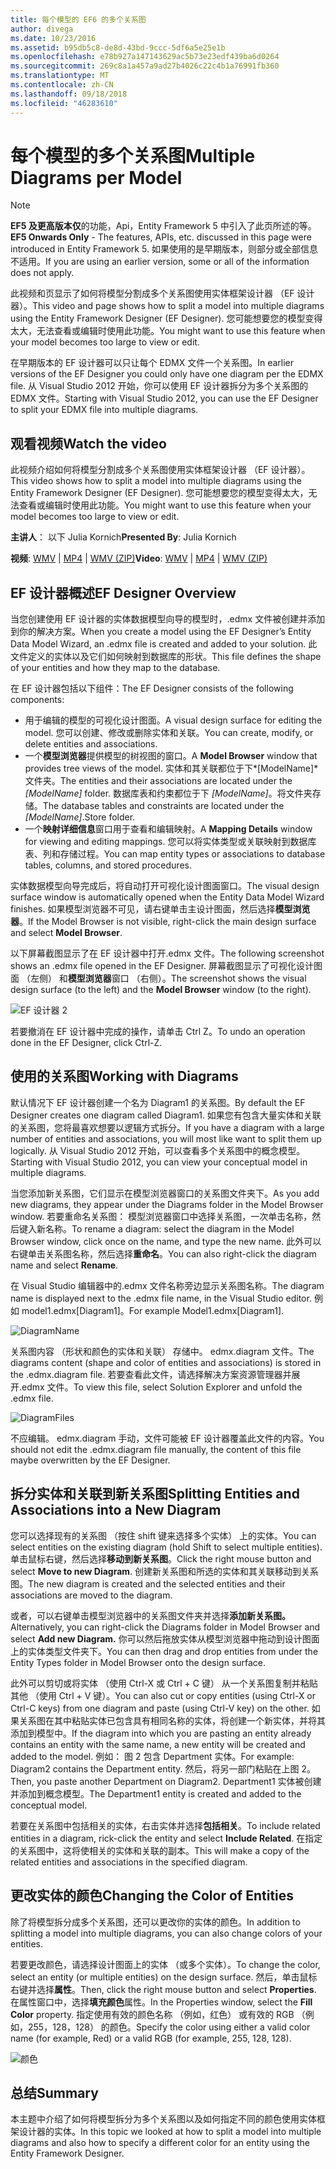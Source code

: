 ```yaml
---
title: 每个模型的 EF6 的多个关系图
author: divega
ms.date: 10/23/2016
ms.assetid: b95db5c8-de8d-43bd-9ccc-5df6a5e25e1b
ms.openlocfilehash: e78b927a147143629ac5b73e23edf439ba6d0264
ms.sourcegitcommit: 269c8a1a457a9ad27b4026c22c4b1a76991fb360
ms.translationtype: MT
ms.contentlocale: zh-CN
ms.lasthandoff: 09/18/2018
ms.locfileid: "46283610"
---
```

# <a name="multiple-diagrams-per-model"></a><span data-ttu-id="4d64a-102">每个模型的多个关系图</span><span class="sxs-lookup"><span data-stu-id="4d64a-102">Multiple Diagrams per Model</span></span>
> [!NOTE]
> <span data-ttu-id="4d64a-103">**EF5 及更高版本仅**的功能，Api，Entity Framework 5 中引入了此页所述的等。</span><span class="sxs-lookup"><span data-stu-id="4d64a-103">**EF5 Onwards Only** - The features, APIs, etc. discussed in this page were introduced in Entity Framework 5.</span></span> <span data-ttu-id="4d64a-104">如果使用的是早期版本，则部分或全部信息不适用。</span><span class="sxs-lookup"><span data-stu-id="4d64a-104">If you are using an earlier version, some or all of the information does not apply.</span></span>

<span data-ttu-id="4d64a-105">此视频和页显示了如何将模型分割成多个关系图使用实体框架设计器 （EF 设计器）。</span><span class="sxs-lookup"><span data-stu-id="4d64a-105">This video and page shows how to split a model into multiple diagrams using the Entity Framework Designer (EF Designer).</span></span> <span data-ttu-id="4d64a-106">您可能想要您的模型变得太大，无法查看或编辑时使用此功能。</span><span class="sxs-lookup"><span data-stu-id="4d64a-106">You might want to use this feature when your model becomes too large to view or edit.</span></span>

<span data-ttu-id="4d64a-107">在早期版本的 EF 设计器可以只让每个 EDMX 文件一个关系图。</span><span class="sxs-lookup"><span data-stu-id="4d64a-107">In earlier versions of the EF Designer you could only have one diagram per the EDMX file.</span></span> <span data-ttu-id="4d64a-108">从 Visual Studio 2012 开始，你可以使用 EF 设计器拆分为多个关系图的 EDMX 文件。</span><span class="sxs-lookup"><span data-stu-id="4d64a-108">Starting with Visual Studio 2012, you can use the EF Designer to split your EDMX file into multiple diagrams.</span></span>

## <a name="watch-the-video"></a><span data-ttu-id="4d64a-109">观看视频</span><span class="sxs-lookup"><span data-stu-id="4d64a-109">Watch the video</span></span>
<span data-ttu-id="4d64a-110">此视频介绍如何将模型分割成多个关系图使用实体框架设计器 （EF 设计器）。</span><span class="sxs-lookup"><span data-stu-id="4d64a-110">This video shows how to split a model into multiple diagrams using the Entity Framework Designer (EF Designer).</span></span> <span data-ttu-id="4d64a-111">您可能想要您的模型变得太大，无法查看或编辑时使用此功能。</span><span class="sxs-lookup"><span data-stu-id="4d64a-111">You might want to use this feature when your model becomes too large to view or edit.</span></span>

<span data-ttu-id="4d64a-112">**主讲人**： 以下 Julia Kornich</span><span class="sxs-lookup"><span data-stu-id="4d64a-112">**Presented By**: Julia Kornich</span></span>

<span data-ttu-id="4d64a-113">**视频**: [WMV](https://download.microsoft.com/download/5/C/2/5C2B52AB-5532-426F-B078-1E253341B5FA/HDI-ITPro-MSDN-winvideo-multiplediagrams.wmv) | [MP4](https://download.microsoft.com/download/5/C/2/5C2B52AB-5532-426F-B078-1E253341B5FA/HDI-ITPro-MSDN-mp4video-multiplediagrams.m4v) | [WMV (ZIP)](https://download.microsoft.com/download/5/C/2/5C2B52AB-5532-426F-B078-1E253341B5FA/HDI-ITPro-MSDN-winvideo-multiplediagrams.zip)</span><span class="sxs-lookup"><span data-stu-id="4d64a-113">**Video**: [WMV](https://download.microsoft.com/download/5/C/2/5C2B52AB-5532-426F-B078-1E253341B5FA/HDI-ITPro-MSDN-winvideo-multiplediagrams.wmv) | [MP4](https://download.microsoft.com/download/5/C/2/5C2B52AB-5532-426F-B078-1E253341B5FA/HDI-ITPro-MSDN-mp4video-multiplediagrams.m4v) | [WMV (ZIP)](https://download.microsoft.com/download/5/C/2/5C2B52AB-5532-426F-B078-1E253341B5FA/HDI-ITPro-MSDN-winvideo-multiplediagrams.zip)</span></span>

## <a name="ef-designer-overview"></a><span data-ttu-id="4d64a-114">EF 设计器概述</span><span class="sxs-lookup"><span data-stu-id="4d64a-114">EF Designer Overview</span></span>

<span data-ttu-id="4d64a-115">当您创建使用 EF 设计器的实体数据模型向导的模型时，.edmx 文件被创建并添加到你的解决方案。</span><span class="sxs-lookup"><span data-stu-id="4d64a-115">When you create a model using the EF Designer’s Entity Data Model Wizard, an .edmx file is created and added to your solution.</span></span> <span data-ttu-id="4d64a-116">此文件定义的实体以及它们如何映射到数据库的形状。</span><span class="sxs-lookup"><span data-stu-id="4d64a-116">This file defines the shape of your entities and how they map to the database.</span></span>

<span data-ttu-id="4d64a-117">在 EF 设计器包括以下组件：</span><span class="sxs-lookup"><span data-stu-id="4d64a-117">The EF Designer consists of the following components:</span></span>

-   <span data-ttu-id="4d64a-118">用于编辑的模型的可视化设计图面。</span><span class="sxs-lookup"><span data-stu-id="4d64a-118">A visual design surface for editing the model.</span></span> <span data-ttu-id="4d64a-119">您可以创建、修改或删除实体和关联。</span><span class="sxs-lookup"><span data-stu-id="4d64a-119">You can create, modify, or delete entities and associations.</span></span>
-   <span data-ttu-id="4d64a-120">一个**模型浏览器**提供模型的树视图的窗口。</span><span class="sxs-lookup"><span data-stu-id="4d64a-120">A **Model Browser** window that provides tree views of the model.</span></span>  <span data-ttu-id="4d64a-121">实体和其关联都位于下*\[ModelName\]* 文件夹。</span><span class="sxs-lookup"><span data-stu-id="4d64a-121">The entities and their associations are located under the *\[ModelName\]* folder.</span></span> <span data-ttu-id="4d64a-122">数据库表和约束都位于下 *\[ModelName\]*。将文件夹存储。</span><span class="sxs-lookup"><span data-stu-id="4d64a-122">The database tables and constraints are located under the *\[ModelName\]*.Store folder.</span></span>
-   <span data-ttu-id="4d64a-123">一个**映射详细信息**窗口用于查看和编辑映射。</span><span class="sxs-lookup"><span data-stu-id="4d64a-123">A **Mapping Details** window for viewing and editing mappings.</span></span> <span data-ttu-id="4d64a-124">您可以将实体类型或关联映射到数据库表、列和存储过程。</span><span class="sxs-lookup"><span data-stu-id="4d64a-124">You can map entity types or associations to database tables, columns, and stored procedures.</span></span> 

<span data-ttu-id="4d64a-125">实体数据模型向导完成后，将自动打开可视化设计图面窗口。</span><span class="sxs-lookup"><span data-stu-id="4d64a-125">The visual design surface window is automatically opened when the Entity Data Model Wizard finishes.</span></span> <span data-ttu-id="4d64a-126">如果模型浏览器不可见，请右键单击主设计图面，然后选择**模型浏览器**。</span><span class="sxs-lookup"><span data-stu-id="4d64a-126">If the Model Browser is not visible, right-click the main design surface and select **Model Browser**.</span></span>

<span data-ttu-id="4d64a-127">以下屏幕截图显示了在 EF 设计器中打开.edmx 文件。</span><span class="sxs-lookup"><span data-stu-id="4d64a-127">The following screenshot shows an .edmx file opened in the EF Designer.</span></span> <span data-ttu-id="4d64a-128">屏幕截图显示了可视化设计图面 （左侧） 和**模型浏览器**窗口 （右侧）。</span><span class="sxs-lookup"><span data-stu-id="4d64a-128">The screenshot shows the visual design surface (to the left) and the **Model Browser** window (to the right).</span></span>

![EF 设计器 2](~/ef6/media/efdesigner2.png)

<span data-ttu-id="4d64a-130">若要撤消在 EF 设计器中完成的操作，请单击 Ctrl Z。</span><span class="sxs-lookup"><span data-stu-id="4d64a-130">To undo an operation done in the EF Designer, click Ctrl-Z.</span></span>

## <a name="working-with-diagrams"></a><span data-ttu-id="4d64a-131">使用的关系图</span><span class="sxs-lookup"><span data-stu-id="4d64a-131">Working with Diagrams</span></span>

<span data-ttu-id="4d64a-132">默认情况下 EF 设计器创建一个名为 Diagram1 的关系图。</span><span class="sxs-lookup"><span data-stu-id="4d64a-132">By default the EF Designer creates one diagram called Diagram1.</span></span> <span data-ttu-id="4d64a-133">如果您有包含大量实体和关联的关系图，您将最喜欢想要以逻辑方式拆分。</span><span class="sxs-lookup"><span data-stu-id="4d64a-133">If you have a diagram with a large number of entities and associations, you will most like want to split them up logically.</span></span> <span data-ttu-id="4d64a-134">从 Visual Studio 2012 开始，可以查看多个关系图中的概念模型。</span><span class="sxs-lookup"><span data-stu-id="4d64a-134">Starting with Visual Studio 2012, you can view your conceptual model in multiple diagrams.</span></span>   

<span data-ttu-id="4d64a-135">当您添加新关系图，它们显示在模型浏览器窗口的关系图文件夹下。</span><span class="sxs-lookup"><span data-stu-id="4d64a-135">As you add new diagrams, they appear under the Diagrams folder in the Model Browser window.</span></span> <span data-ttu-id="4d64a-136">若要重命名关系图： 模型浏览器窗口中选择关系图，一次单击名称，然后键入新名称。</span><span class="sxs-lookup"><span data-stu-id="4d64a-136">To rename a diagram: select the diagram in the Model Browser window, click once on the name, and type the new name.</span></span>  <span data-ttu-id="4d64a-137">此外可以右键单击关系图名称，然后选择**重命名**。</span><span class="sxs-lookup"><span data-stu-id="4d64a-137">You can also right-click the diagram name and select **Rename**.</span></span>

<span data-ttu-id="4d64a-138">在 Visual Studio 编辑器中的.edmx 文件名称旁边显示关系图名称。</span><span class="sxs-lookup"><span data-stu-id="4d64a-138">The diagram name is displayed next to the .edmx file name, in the Visual Studio editor.</span></span> <span data-ttu-id="4d64a-139">例如 model1.edmx\[Diagram1\]。</span><span class="sxs-lookup"><span data-stu-id="4d64a-139">For example Model1.edmx\[Diagram1\].</span></span>

![DiagramName](~/ef6/media/diagramname.png)

<span data-ttu-id="4d64a-141">关系图内容 （形状和颜色的实体和关联） 存储中。 edmx.diagram 文件。</span><span class="sxs-lookup"><span data-stu-id="4d64a-141">The diagrams content (shape and color of entities and associations) is stored in the .edmx.diagram file.</span></span> <span data-ttu-id="4d64a-142">若要查看此文件，请选择解决方案资源管理器并展开.edmx 文件。</span><span class="sxs-lookup"><span data-stu-id="4d64a-142">To view this file, select Solution Explorer and unfold the .edmx file.</span></span> 

![DiagramFiles](~/ef6/media/diagramfiles.png)

<span data-ttu-id="4d64a-144">不应编辑。 edmx.diagram 手动，文件可能被 EF 设计器覆盖此文件的内容。</span><span class="sxs-lookup"><span data-stu-id="4d64a-144">You should not edit the .edmx.diagram file manually, the content of this file maybe overwritten by the EF Designer.</span></span>
 
## <a name="splitting-entities-and-associations-into-a-new-diagram"></a><span data-ttu-id="4d64a-145">拆分实体和关联到新关系图</span><span class="sxs-lookup"><span data-stu-id="4d64a-145">Splitting Entities and Associations into a New Diagram</span></span>

<span data-ttu-id="4d64a-146">您可以选择现有的关系图 （按住 shift 键来选择多个实体） 上的实体。</span><span class="sxs-lookup"><span data-stu-id="4d64a-146">You can select entities on the existing diagram (hold Shift to select multiple entities).</span></span> <span data-ttu-id="4d64a-147">单击鼠标右键，然后选择**移动到新关系图**。</span><span class="sxs-lookup"><span data-stu-id="4d64a-147">Click the right mouse button and select **Move to new Diagram**.</span></span> <span data-ttu-id="4d64a-148">创建新关系图和所选的实体和其关联移动到关系图。</span><span class="sxs-lookup"><span data-stu-id="4d64a-148">The new diagram is created and the selected entities and their associations are moved to the diagram.</span></span>

<span data-ttu-id="4d64a-149">或者，可以右键单击模型浏览器中的关系图文件夹并选择**添加新关系图。**</span><span class="sxs-lookup"><span data-stu-id="4d64a-149">Alternatively, you can right-click the Diagrams folder in Model Browser and select **Add new Diagram.**</span></span> <span data-ttu-id="4d64a-150">你可以然后拖放实体从模型浏览器中拖动到设计图面上的实体类型文件夹下。</span><span class="sxs-lookup"><span data-stu-id="4d64a-150">You can then drag and drop entities from under the Entity Types folder in Model Browser onto the design surface.</span></span>

<span data-ttu-id="4d64a-151">此外可以剪切或将实体 （使用 Ctrl-X 或 Ctrl + C 键） 从一个关系图复制并粘贴其他 （使用 Ctrl + V 键）。</span><span class="sxs-lookup"><span data-stu-id="4d64a-151">You can also cut or copy entities (using Ctrl-X or Ctrl-C keys) from one diagram and paste (using Ctrl-V key) on the other.</span></span> <span data-ttu-id="4d64a-152">如果关系图在其中粘贴实体已包含具有相同名称的实体，将创建一个新实体，并将其添加到模型中。</span><span class="sxs-lookup"><span data-stu-id="4d64a-152">If the diagram into which you are pasting an entity already contains an entity with the same name, a new entity will be created and added to the model.</span></span>  <span data-ttu-id="4d64a-153">例如： 图 2 包含 Department 实体。</span><span class="sxs-lookup"><span data-stu-id="4d64a-153">For example: Diagram2 contains the Department entity.</span></span> <span data-ttu-id="4d64a-154">然后，将另一部门粘贴在上图 2。</span><span class="sxs-lookup"><span data-stu-id="4d64a-154">Then, you paste another Department on Diagram2.</span></span> <span data-ttu-id="4d64a-155">Department1 实体被创建并添加到概念模型。</span><span class="sxs-lookup"><span data-stu-id="4d64a-155">The Department1 entity is created and added to the conceptual model.</span></span>   

<span data-ttu-id="4d64a-156">若要在关系图中包括相关的实体，右击实体并选择**包括相关**。</span><span class="sxs-lookup"><span data-stu-id="4d64a-156">To include related entities in a diagram, rick-click the entity and select **Include Related**.</span></span> <span data-ttu-id="4d64a-157">在指定的关系图中，这将使相关的实体和关联的副本。</span><span class="sxs-lookup"><span data-stu-id="4d64a-157">This will make a copy of the related entities and associations in the specified diagram.</span></span>

## <a name="changing-the-color-of-entities"></a><span data-ttu-id="4d64a-158">更改实体的颜色</span><span class="sxs-lookup"><span data-stu-id="4d64a-158">Changing the Color of Entities</span></span>

<span data-ttu-id="4d64a-159">除了将模型拆分成多个关系图，还可以更改你的实体的颜色。</span><span class="sxs-lookup"><span data-stu-id="4d64a-159">In addition to splitting a model into multiple diagrams, you can also change colors of your entities.</span></span>

<span data-ttu-id="4d64a-160">若要更改颜色，请选择设计图面上的实体 （或多个实体）。</span><span class="sxs-lookup"><span data-stu-id="4d64a-160">To change the color, select an entity (or multiple entities) on the design surface.</span></span> <span data-ttu-id="4d64a-161">然后，单击鼠标右键并选择**属性**。</span><span class="sxs-lookup"><span data-stu-id="4d64a-161">Then, click the right mouse button and select **Properties**.</span></span> <span data-ttu-id="4d64a-162">在属性窗口中，选择**填充颜色**属性。</span><span class="sxs-lookup"><span data-stu-id="4d64a-162">In the Properties window, select the **Fill Color** property.</span></span> <span data-ttu-id="4d64a-163">指定使用有效的颜色名称 （例如，红色） 或有效的 RGB （例如，255，128，128） 的颜色。</span><span class="sxs-lookup"><span data-stu-id="4d64a-163">Specify the color using either a valid color name (for example, Red) or a valid RGB (for example, 255, 128, 128).</span></span> 

![颜色](~/ef6/media/color.png)

## <a name="summary"></a><span data-ttu-id="4d64a-165">总结</span><span class="sxs-lookup"><span data-stu-id="4d64a-165">Summary</span></span>

<span data-ttu-id="4d64a-166">本主题中介绍了如何将模型拆分为多个关系图以及如何指定不同的颜色使用实体框架设计器的实体。</span><span class="sxs-lookup"><span data-stu-id="4d64a-166">In this topic we looked at how to split a model into multiple diagrams and also how to specify a different color for an entity using the Entity Framework Designer.</span></span> 
